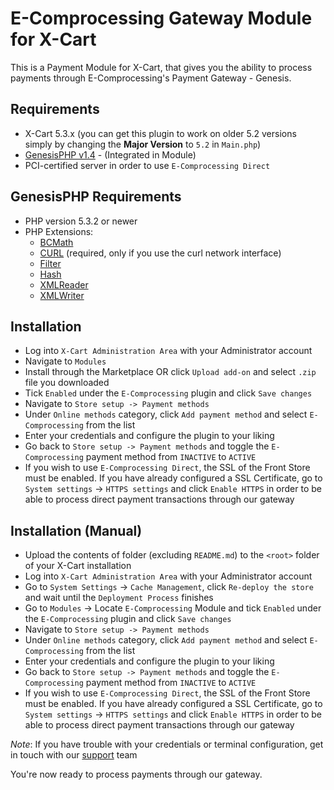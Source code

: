 E-Comprocessing Gateway Module for X-Cart
===========================================

This is a Payment Module for X-Cart, that gives you the ability to process payments through E-Comprocessing's Payment Gateway - Genesis.

Requirements
------------

* X-Cart 5.3.x (you can get this plugin to work on older 5.2 versions simply by changing the __Major Version__ to ```5.2``` in ```Main.php```)
* [GenesisPHP v1.4](https://github.com/GenesisGateway/genesis_php) - (Integrated in Module)
* PCI-certified server in order to use ```E-Comprocessing Direct```

GenesisPHP Requirements
------------

* PHP version 5.3.2 or newer
* PHP Extensions:
    * [BCMath](https://php.net/bcmath)
    * [CURL](https://php.net/curl) (required, only if you use the curl network interface)
    * [Filter](https://php.net/filter)
    * [Hash](https://php.net/hash)
    * [XMLReader](https://php.net/xmlreader)
    * [XMLWriter](https://php.net/xmlwriter)

Installation
------------

* Log into ```X-Cart Administration Area``` with your Administrator account 
* Navigate to ```Modules```
* Install through the Marketplace OR click ```Upload add-on``` and select  ```.zip``` file you downloaded
* Tick ```Enabled``` under the ```E-Comprocessing``` plugin and click ```Save changes```
* Navigate to ```Store setup -> Payment methods```
* Under ```Online methods``` category, click ```Add payment method``` and select ```E-Comprocessing``` from the list
* Enter your credentials and configure the plugin to your liking
* Go back to ```Store setup -> Payment methods``` and toggle the ```E-Comprocessing``` payment method from ```INACTIVE``` to ```ACTIVE```
* If you wish to use ```E-Comprocessing Direct```, the SSL of the Front Store must be enabled. 
If you have already configured a SSL Certificate, go to ```System settings``` -> ```HTTPS settings``` and click ```Enable HTTPS``` in order to be able to process direct payment transactions through our gateway

Installation (Manual)
------------

* Upload the contents of folder (excluding ```README.md```) to the ```<root>``` folder of your X-Cart installation
* Log into ```X-Cart Administration Area``` with your Administrator account
* Go to ```System Settings``` -> ```Cache Management```, click ```Re-deploy the store``` and wait until the ```Deployment Process``` finishes
* Go to ```Modules``` -> Locate ```E-Comprocessing``` Module and tick ```Enabled``` under the ```E-Comprocessing``` plugin and click ```Save changes```
* Navigate to ```Store setup -> Payment methods```
* Under ```Online methods``` category, click ```Add payment method``` and select ```E-Comprocessing``` from the list
* Enter your credentials and configure the plugin to your liking
* Go back to ```Store setup -> Payment methods``` and toggle the ```E-Comprocessing``` payment method from ```INACTIVE``` to ```ACTIVE```
* If you wish to use ```E-Comprocessing Direct```, the SSL of the Front Store must be enabled. 
If you have already configured a SSL Certificate, go to ```System settings``` -> ```HTTPS settings``` and click ```Enable HTTPS``` in order to be able to process direct payment transactions through our gateway

_Note_: If you have trouble with your credentials or terminal configuration, get in touch with our [support] team

You're now ready to process payments through our gateway.

[support]: mailto:tech-support@e-comprocessing.net
